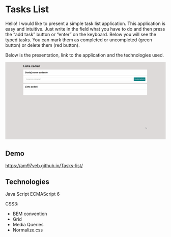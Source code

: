 # Tasks List

Hello! 
I would like to present a simple task list application. This application is easy and intuitive. Just write in the field what you have to do and then press the “add task” button or “enter” on the keyboard. Below you will see the typed tasks. You can mark them as completed or uncompleted (green button) or delete them (red button). 

Below is the presentation, link to the application and the technologies used.



![prezentacja aplikacji](gif/appPresentation.gif)

## Demo
https://am97veb.github.io/Tasks-list/


## Technologies
Java Script ECMAScript 6

CSS3:
- BEM convention
- Grid
- Media Queries
- Normalize.css

